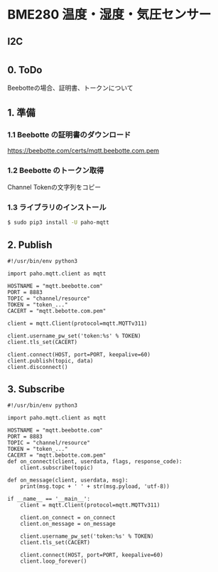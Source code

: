 # BME280 温度・湿度・気圧センサー

## I2C

#

## 0. ToDo

Beebotteの場合、証明書、トークンについて

## 1. 準備

### 1.1 Beebotte の証明書のダウンロード

https://beebotte.com/certs/mqtt.beebotte.com.pem

### 1.2 Beebotte のトークン取得

Channel Tokenの文字列をコピー

### 1.3 ライブラリのインストール

```bash
$ sudo pip3 install -U paho-mqtt
```

## 2. Publish

```
#!/usr/bin/env python3

import paho.mqtt.client as mqtt

HOSTNAME = "mqtt.beebotte.com"
PORT = 8883
TOPIC = "channel/resource"
TOKEN = "token_..."
CACERT = "mqtt.bebotte.com.pem"

client = mqtt.Client(protocol=mqtt.MQTTv311)

client.username_pw_set('token:%s' % TOKEN)
client.tls_set(CACERT)

client.connect(HOST, port=PORT, keepalive=60)
client.publish(topic, data)
client.disconnect()
```

## 3. Subscribe

```
#!/usr/bin/env python3

import paho.mqtt.client as mqtt

HOSTNAME = "mqtt.beebotte.com"
PORT = 8883
TOPIC = "channel/resource"
TOKEN = "token_..."
CACERT = "mqtt.bebotte.com.pem"
def on_connect(client, userdata, flags, response_code):
    client.subscribe(topic)

def on_message(client, userdata, msg):
    print(msg.topc + ' ' + str(msg.pyload, 'utf-8))

if __name__ == '__main__':
    client = mqtt.Client(protocol=mqtt.MQTTv311)

    client.on_connect = on_connect
    client.on_message = on_message

    client.username_pw_set('token:%s' % TOKEN)
    client.tls_set(CACERT)

    client.connect(HOST, port=PORT, keepalive=60)
    client.loop_forever()
```

